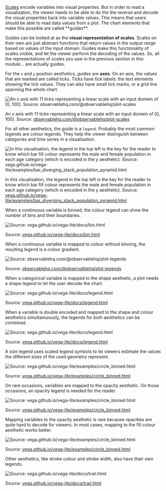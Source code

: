 <p><span class='internal-link'><a href='scales'>Scales</a></span> encode variables into visual properties. But in order to read a visualisation, the viewer needs to be able to do the the reverse and decode the visual properties back into variable values. This means that users should be able to read data values from a plot. The chart elements that make this possible are called **guides**.</p>

Guides can be looked at as the **visual representation of scales**. Scales on their own are just abstract functions that return values in the output range based on values of the input domain. Guides make this functionality of scales visible, and let the viewer perform the decoding of the values. So, all the representations of scales you saw in the previous section in this module… are actually guides.

For the `x` and `y` position aesthetics, guides are **axes**. On an axis, the values that are marked are called ticks. Ticks have tick labels: the text elements showing the tick values. They can also have small tick marks, or a grid line spanning the whole chart.

![An x axis with 11 ticks representing a linear scale with an input domein of [0, 100]. Source: [observablehq.com/@observablehq/plot-scales](https://observablehq.com/@observablehq/plot-scales)](Scales,%20guides,%20facets%20and%20theming%209e76a2b3e0f343a6bdfd6888555b52ca/observable-linear-axis.png)

An x axis with 11 ticks representing a linear scale with an input domein of [0, 100]. Source: [observablehq.com/@observablehq/plot-scales](https://observablehq.com/@observablehq/plot-scales)

For all other aesthetics, the guide is a `legend`. Probably the most common legends are colour legends. They help the viewer distinguish between categories and time series in a visualisation.

![In this visualisation, the legend in the top left is the key for the reader to know which bar fill colour represents the male and female population in each age category (which is encoded in the y aesthetic). Source: [vega.github.io/vega-lite/examples/bar_diverging_stack_population_pyramid.html](https://vega.github.io/vega-lite/examples/bar_diverging_stack_population_pyramid.html)](Scales,%20guides,%20facets%20and%20theming%209e76a2b3e0f343a6bdfd6888555b52ca/pyramid-legend-vega-lite.png)

In this visualisation, the legend in the top left is the key for the reader to know which bar fill colour represents the male and female population in each age category (which is encoded in the y aesthetic). Source: [vega.github.io/vega-lite/examples/bar_diverging_stack_population_pyramid.html](https://vega.github.io/vega-lite/examples/bar_diverging_stack_population_pyramid.html)

When a continuous variable is binned, the colour legend can show the number of bins and their boundaries.

![Source: [vega.github.io/vega-lite/docs/bin.html](https://vega.github.io/vega-lite/docs/bin.html)](Scales,%20guides,%20facets%20and%20theming%209e76a2b3e0f343a6bdfd6888555b52ca/binned-legend-vega-lite.png)

Source: [vega.github.io/vega-lite/docs/bin.html](https://vega.github.io/vega-lite/docs/bin.html)

When a continuous variable is mapped to colour without binning, the resulting legend is a colour gradient.

![Source: [observablehq.com/@observablehq/plot-legends](https://observablehq.com/@observablehq/plot-legends?collection=@observablehq/plot)](Scales,%20guides,%20facets%20and%20theming%209e76a2b3e0f343a6bdfd6888555b52ca/colour-gradient-observable.png)

Source: [observablehq.com/@observablehq/plot-legends](https://observablehq.com/@observablehq/plot-legends?collection=@observablehq/plot)

When a categorical variable is mapped to the shape aesthetic, a plot needs a shape legend to let the user decode the chart.

![Source: [vega.github.io/vega-lite/docs/legend.html](https://vega.github.io/vega-lite/docs/legend.html)](Scales,%20guides,%20facets%20and%20theming%209e76a2b3e0f343a6bdfd6888555b52ca/shape-legend-vega-lite.png)

Source: [vega.github.io/vega-lite/docs/legend.html](https://vega.github.io/vega-lite/docs/legend.html)

When a variable is double encoded and mapped to the shape and colour aesthetics simultainuously, the legends for both aesthetics can be combined.

![Source: [vega.github.io/vega-lite/docs/legend.html](https://vega.github.io/vega-lite/docs/legend.html)](Scales,%20guides,%20facets%20and%20theming%209e76a2b3e0f343a6bdfd6888555b52ca/combined-legend-vega-lite.png)

Source: [vega.github.io/vega-lite/docs/legend.html](https://vega.github.io/vega-lite/docs/legend.html)

A size legend uses scaled legend symbols to let viewers estimate the values the different sizes of the used geometry represent.

![Source: [vega.github.io/vega-lite/examples/circle_binned.html](https://vega.github.io/vega-lite/examples/circle_binned.html)](Scales,%20guides,%20facets%20and%20theming%209e76a2b3e0f343a6bdfd6888555b52ca/size-legend-vega-lite.png)

Source: [vega.github.io/vega-lite/examples/circle_binned.html](https://vega.github.io/vega-lite/examples/circle_binned.html)

On rare occasions, variables are mapped to the opacity aesthetic. On those occasions, an opacity legend is needed for the reader. 

![Source: [vega.github.io/vega-lite/examples/circle_binned.html](https://vega.github.io/vega-lite/examples/circle_binned.html)](Scales,%20guides,%20facets%20and%20theming%209e76a2b3e0f343a6bdfd6888555b52ca/opacity-legend-vega-lite.png)

Source: [vega.github.io/vega-lite/examples/circle_binned.html](https://vega.github.io/vega-lite/examples/circle_binned.html)

Mapping variables to the opacity aesthetic is rare because opacities are quite hard to decode for viewers. In most cases, mapping to the fill colour aesthetic works better.

![Source: [vega.github.io/vega-lite/examples/circle_binned.html](https://vega.github.io/vega-lite/examples/circle_binned.html)](Scales,%20guides,%20facets%20and%20theming%209e76a2b3e0f343a6bdfd6888555b52ca/colour-alternative-to-opacity-vega-lite.png)

Source: [vega.github.io/vega-lite/examples/circle_binned.html](https://vega.github.io/vega-lite/examples/circle_binned.html)

Other aesthetics, like stroke colour and stroke width, also have their own legends.

![Source: [vega.github.io/vega-lite/docs/trail.html](https://vega.github.io/vega-lite/docs/trail.html)](Scales,%20guides,%20facets%20and%20theming%209e76a2b3e0f343a6bdfd6888555b52ca/stroke-legends-vega-lite.png)

Source: [vega.github.io/vega-lite/docs/trail.html](https://vega.github.io/vega-lite/docs/trail.html)